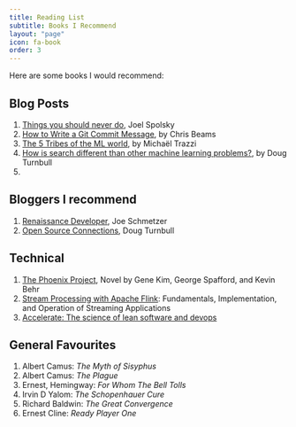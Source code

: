 ```yaml
---
title: Reading List
subtitle: Books I Recommend
layout: "page"
icon: fa-book
order: 3
---
```


Here are some books I would recommend:

## Blog Posts
1. [Things you should never do](https://www.joelonsoftware.com/2000/04/06/things-you-should-never-do-part-i/), Joel Spolsky
2. [How to Write a Git Commit Message](https://chris.beams.io/posts/git-commit/), by Chris Beams
3. [The 5 Tribes of the ML world](https://medium.com/42ai/the-5-tribes-of-the-ml-world-670ebce96b4c), by Michaël Trazzi
4. [How is search different than other machine learning problems?](https://opensourceconnections.com/blog/2017/08/03/search-as-machine-learning-prob/), by Doug Turnbull
5.  

## Bloggers I recommend
1. [Renaissance Developer](https://exubero.com/about/), Joe Schmetzer
2. [Open Source Connections](https://opensourceconnections.com/team/doug-turnbull/), Doug Turnbull 


## Technical
1. [The Phoenix Project](https://www.amazon.de/s/?ie=UTF8&keywords=the+phoenix+project&index=aps&tag=googdemozdesk-21&ref=pd_sl_ahc3gazpa_e&adgrpid=82016986236&hvpone=&hvptwo=&hvadid=394592758728&hvpos=&hvnetw=g&hvrand=12007918297408763142&hvqmt=e&hvdev=c&hvdvcmdl=&hvlocint=&hvlocphy=9061572&hvtargid=kwd-826183750&hydadcr=24469_1812055&gclid=EAIaIQobChMItdjysbzg6gIVyOF3Ch10HQKiEAAYASAAEgIr2vD_BwE&language=en_GB), Novel by Gene Kim, George Spafford, and Kevin Behr
2. [Stream Processing with Apache Flink](https://www.amazon.de/Stream-Processing-Apache-Flink-Implementation/dp/149197429X/ref=sr_1_2?dchild=1&keywords=Flink&qid=1595407633&sr=8-2): Fundamentals, Implementation, and Operation of Streaming Applications
3. [Accelerate: The science of lean software and devops](https://www.amazon.de/Accelerate-Software-Performing-Technology-Organizations/dp/1942788339/ref=sr_1_3?crid=7EB9SBT07ENI&dchild=1&keywords=accelerate+the+science+of+lean+software+and+devops&qid=1595407747&sprefix=Accelerate+the+%2Caps%2C408&sr=8-3)

## General Favourites
1. Albert Camus: *The Myth of Sisyphus*
2. Albert Camus: *The Plague*
3. Ernest, Hemingway: *For Whom The Bell Tolls*
4. Irvin D Yalom: *The Schopenhauer Cure*
5. Richard Baldwin: *The Great Convergence*
6. Ernest Cline: *Ready Player One*
